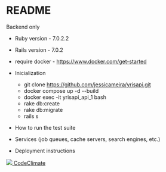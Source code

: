 # README

Backend only

* Ruby version - 7.0.2.2
* Rails version - 7.0.2
* require docker - https://www.docker.com/get-started

* Inicialization
    - git clone https://github.com/jessicameira/yrisapi.git
    - docker compose up -d --build
    - docker exec -it yrisapi_api_1 bash
    - rake db:create
    - rake db:migrate
    - rails s

* How to run the test suite

* Services (job queues, cache servers, search engines, etc.)

* Deployment instructions

<a href="https://codeclimate.com/github/jessicameira/yrisapi/maintainability"><img src="https://api.codeclimate.com/v1/badges/ad951a06bf1f070d8014/maintainability" /> CodeClimate</a>
